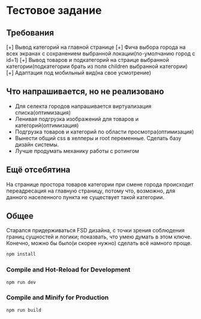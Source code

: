# Тестовое задание

## Требования

[+] Вывод категорий на главной странице
[+] Фича выбора города на всех экранах с сохранением выбранной локации(по-умолчанию город с id=1)
[+] Вывод товаров и подкатегорий на страице выбранной категории(подкатегории брать из поля children выбранной категории)
[+] Адаптация под мобильный вид(на свое усмотрение)

## Что напрашивается, но не реализовано

- Для селекта городов напрашивается виртуализация списка(оптимизация)
- Ленивая подгрузка изображений для товаров и категорий(оптимизация)
- Подгрузка товаров и категорий по области просмотра(оптимизация)
- Вынести общий css в хелперы и root переменные. Сделать базу дизайн системы.
- Лучше продумать механику работы с ротингом

## Ещё отсебятина

На странице простора товаров категории при смене города происходит переадресация на главную страницу, потому что, возможно, для данного населенного пункта не существует такой категории.

## Общее

Старался придерживаться FSD дизайна, с точки зрения соблюдения границ сущностей и логики; показвать, что умею думать в этом ключе. Конечно, можно бы было(и скорее нужно) сделать всё намного проще.

```sh
npm install
```

### Compile and Hot-Reload for Development

```sh
npm run dev
```

### Compile and Minify for Production

```sh
npm run build
```
